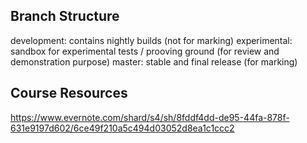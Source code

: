Branch Structure
---
development: contains nightly builds (not for marking) 
experimental: sandbox for experimental tests / prooving ground (for review and demonstration purpose)
master: stable and final release (for marking)

Course Resources
---
https://www.evernote.com/shard/s4/sh/8fddf4dd-de95-44fa-878f-631e9197d602/6ce49f210a5c494d03052d8ea1c1ccc2
